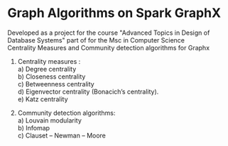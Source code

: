 # Graph Algorithms on Spark GraphX<br />
Developed as a project for the course "Advanced Topics in Design of Database Systems" part of for the Msc in Computer Science<br />
Centrality Measures and Community detection algorithms for Graphx<br />
1. Centrality measures :<br />
		a) Degree centrality<br />
		b) Closeness centrality<br />
		c) Betweenness centrality<br />
		d) Eigenvector centrality (Bonacich’s centrality).<br />
		e) Katz centrality<br />

2. Community detection algorithms: <br />
	a) Louvain modularity<br />
	b) Infomap<br />
	c) Clauset – Newman – Moore	<br />
